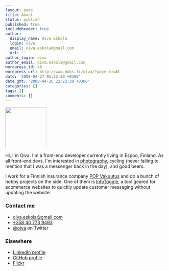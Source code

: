 ```yaml
---
layout: page
title: About
status: publish
published: true
includeheader: true
author:
  display_name: Oiva Eskola
  login: oiva
  email: oiva.eskola@gmail.com
  url: ''
author_login: oiva
author_email: oiva.eskola@gmail.com
wordpress_id: 48
wordpress_url: http://www.bobs.fi/oiva/?page_id=48
date: '2008-04-27 01:22:30 +0300'
date_gmt: '2008-04-26 22:22:30 +0300'
categories: []
tags: []
comments: []
---
```

<img class="alignleft" src="https://www.gravatar.com/avatar/be55d0d9dbce2798950d7d7ebfc2ada8.jpg?s=256" width="128" height="128" />
<p>Hi, I'm Oiva. I'm a front-end deve&shy;lo&shy;per currently living in Espoo, Finland. As all front-end devs, I'm inte&shy;rested
in <a href="https://www.flickr.com/photos/oiva/">photo&shy;graphy</a>, cycling (never failing to mention that I was a
messenger back in the day), and good beers.</p>

<p>I work for a Finnish insurance company <a href="https://www.popvakuutus.fi">POP Vakuutus</a> and do a bunch of 
hobby projects on the side. One of them is <a href="https://infotoggle.com">InfoToggle</a>, a tool geared for 
ecommerce websites to quickly update customer messaging without updating the website.</p>

<h3>Contact me</h3>
<div class="vcard">
<ul class="contact">
<li class="email"><a href="mailto:oiva.eskola@gmail.com">oiva.eskola@gmail.com</a></li>
<li class="tel"><a href="tel:+358407739493">+358 40 773 9493</a></li>
<li class="X-TWITTER"><a href="https://twitter.com/oiva">@oiva</a> on Twitter</li>
</ul>

<h3>Elsewhere</h3>
<ul>
<li><a href="http://fi.linkedin.com/in/oivaeskola">LinkedIn profile</a></li>
<li><a href="https://github.com/oiva/">GitHub profile</a></li>
<li><a href="https://www.flickr.com/photos/oiva">Flickr</a></li>
</ul>
</div>
